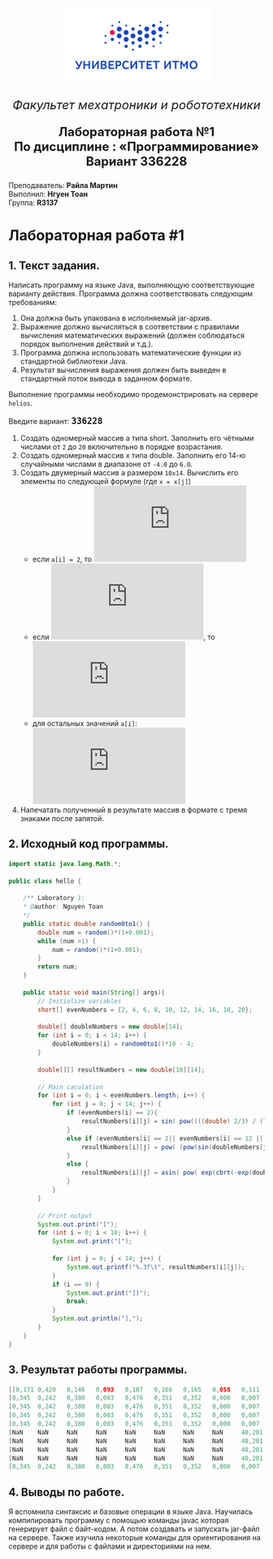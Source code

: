 <p align="center">
  <img src="Picture1.png" />
</p>
<p align="center" style ="font-size: 24px"><em>Факультет мехатроники и робототехники</em></p>

<p align="center" style ="font-size: 24px"><strong>Лабораторная работа №1 </br>
По дисциплине : «Программирование»</br>
Вариант 336228</strong>
</p>
<p align="left">Преподаватель: <strong>Райла Мартин</strong></br>
Выполнил: <strong>Нгуен Тоан</strong></br>
Группа: <strong>R3137</strong>
</p>

# Лабораторная работа #1

## 1. Текст задания.

Написать программу на языке Java, выполняющую соответствующие варианту действия. Программа должна соответствовать следующим требованиям:

1. Она должна быть упакована в исполняемый jar-архив.
2. Выражение должно вычисляться в соответствии с правилами вычисления математических выражений (должен соблюдаться порядок выполнения действий и т.д.).
3. Программа должна использовать математические функции из стандартной библиотеки Java.
4. Результат вычисления выражения должен быть выведен в стандартный поток вывода в заданном формате.

Выполнение программы необходимо продемонстрировать на сервере `helios`.

Введите вариант: <span style="font-size:20px"><strong>`336228`</strong></span>

1. Создать одномерный массив a типа short. Заполнить его чётными числами от `2` до `20` включительно в порядке возрастания.
2. Создать одномерный массив x типа double. Заполнить его 14-ю случайными числами в диапазоне от `-4.0` до `6.0`.
3. Создать двумерный массив a размером `10x14`. Вычислить его элементы по следующей формуле (где `x = x[j]`)
   - если `a[i] = 2`, то  ![a[i][j] =\sin((\frac{\frac{2}{3}}{\ln(x)+1})^2)](https://latex.codecogs.com/gif.latex?a%5Bi%5D%5Bj%5D%20%3D%5Csin%28%28%5Cfrac%7B%5Cfrac%7B2%7D%7B3%7D%7D%7B%5Cln%28x%29&plus;1%7D%29%5E2%29)
   - если ![a[i] \in \{4, 12, 14, 16, 18\}](https://latex.codecogs.com/gif.latex?a%5Bi%5D%20%5Cin%20%5C%7B4%2C%2012%2C%2014%2C%2016%2C%2018%5C%7D), то ![a[i][j]=(\frac{(\sin(x))^{(\frac{x}{x+1})^3}+ \pi}{0.5})^2](https://latex.codecogs.com/gif.latex?a%5Bi%5D%5Bj%5D%3D%28%5Cfrac%7B%28%5Csin%28x%29%29%5E%7B%28%5Cfrac%7Bx%7D%7Bx&plus;1%7D%29%5E3%7D&plus;%20%5Cpi%7D%7B0.5%7D%29%5E2)
   - для остальных значений `a[i]`: ![a[i][j]= \arcsin(e^{(\sqrt[3]{-e^{x}}})^{2})](https://latex.codecogs.com/gif.latex?a%5Bi%5D%5Bj%5D%3D%20%5Carcsin%28e%5E%7B%28%5Csqrt%5B3%5D%7B-e%5E%7Bx%7D%7D%7D%29%5E%7B2%7D%29)
4. Напечатать полученный в результате массив в формате с тремя знаками после запятой.

## 2. Исходный код программы.
```java
import static java.lang.Math.*;

public class hello {

    /** Laboratory 1:
    * @author: Nguyen Toan
    */
    public static double random0to1() {
        double num = random()*(1+0.001);
        while (num >1) {
            num = random()*(1+0.001);
        }
        return num;
    }

    public static void main(String[] args){
    	// Initialize variables
        short[] evenNumbers = {2, 4, 6, 8, 10, 12, 14, 16, 18, 20};

        double[] doubleNumbers = new double[14];
        for (int i = 0; i < 14; i++) {
            doubleNumbers[i] = random0to1()*10 - 4;
        }

        double[][] resultNumbers = new double[10][14];

        // Main caculation 
        for (int i = 0; i < evenNumbers.length; i++) {
            for (int j = 0; j < 14; j++) {
                if (evenNumbers[i] == 2){
                    resultNumbers[i][j] = sin( pow((((double) 2/3) / (log(abs(doubleNumbers[j]))  +1)), 2) );
                } 
                else if (evenNumbers[i] == 2|| evenNumbers[i] == 12 || evenNumbers[i] == 14 || evenNumbers[i] == 16 || evenNumbers[i] == 18) {
                    resultNumbers[i][j] = pow( (pow(sin(doubleNumbers[j]),pow((double) doubleNumbers[j]/(doubleNumbers[j]-1), 3)) + PI) / 0.5 , 2);
                } 
                else {
                    resultNumbers[i][j] = asin( pow( exp(cbrt(-exp(doubleNumbers[j]))), 2) );
                }
            }
        }

        // Print output
        System.out.print("[");
        for (int i = 0; i < 10; i++) {
            System.out.print("[");

            for (int j = 0; j < 14; j++) {
                System.out.printf("%.3f\t", resultNumbers[i][j]);
            }
            if (i == 9) {
            	System.out.print("]]");
            	break;
            }
            System.out.println("],");
        }
    }
}
```

## 3. Результат работы программы.
```java
[[0,171 0,420   0,146   0,093   0,107   0,166   0,165   0,058   0,111   0,105   0,083   0,268   0,926   0,097   ],
[0,345  0,242   0,380   0,003   0,476   0,351   0,352   0,000   0,007   0,483   0,594   0,045   0,204   0,515   ],
[0,345  0,242   0,380   0,003   0,476   0,351   0,352   0,000   0,007   0,483   0,594   0,045   0,204   0,515   ],
[0,345  0,242   0,380   0,003   0,476   0,351   0,352   0,000   0,007   0,483   0,594   0,045   0,204   0,515   ],
[0,345  0,242   0,380   0,003   0,476   0,351   0,352   0,000   0,007   0,483   0,594   0,045   0,204   0,515   ],
[NaN    NaN     NaN     NaN     NaN     NaN     NaN     NaN     40,201  NaN     60,233  42,536  NaN     NaN     ],
[NaN    NaN     NaN     NaN     NaN     NaN     NaN     NaN     40,201  NaN     60,233  42,536  NaN     NaN     ],
[NaN    NaN     NaN     NaN     NaN     NaN     NaN     NaN     40,201  NaN     60,233  42,536  NaN     NaN     ],
[NaN    NaN     NaN     NaN     NaN     NaN     NaN     NaN     40,201  NaN     60,233  42,536  NaN     NaN     ],
[0,345  0,242   0,380   0,003   0,476   0,351   0,352   0,000   0,007   0,483   0,594   0,045   0,204   0,515   ]]
```

## 4. Выводы по работе.
Я вспомнила синтаксис и базовые операции в языке Java. Научилась компилировать программу с помощью команды javac которая генерирует файл с байт-кодом. А потом создавать и запускать jar-файл на сервере. Также изучила некоторые команды для ориентирования на сервере и для работы с файлами и директориями на нем.
